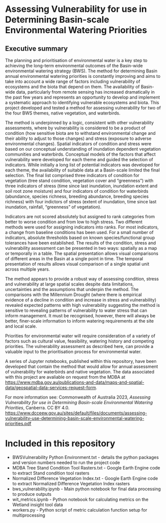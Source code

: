 # Assessing Vulnerability for use in Determining Basin-scale Environmental Watering Priorities

## Executive summary 
The planning and prioritisation of environmental water is a key step to achieving the long-term environmental outcomes of the Basin-wide environmental watering strategy (BWS). The method for determining Basin annual environmental watering priorities is constantly improving and aims to take into account a wide range of factors including vulnerability of ecosystems and the biota that depend on them. The availability of Basin-wide data, particularly from remote sensing has increased dramatically in the past few years and represents an opportunity to develop and implement a systematic approach to identifying vulnerable ecosystems and biota. This project developed and tested a method for assessing vulnerability for two of the four BWS themes, native vegetation, and waterbirds.

The method is underpinned by a logic, consistent with other vulnerability assessments, where by vulnerability is considered to be a product of condition (how sensitive biota are to withstand environmental change and their ability to adjust to those changes) and stress (exposure to adverse environmental changes). Spatial indicators of condition and stress were based on our conceptual understanding of inundation dependent vegetation communities and waterbirds. Conceptual models of the factors that affect vulnerability were developed for each theme and guided the selection of indicators. While initially a long list of potential indicators was developed for each theme, the availability of suitable data at a Basin-scale limited the final selection. The final list comprised three indicators of condition for vegetation (tree stand condition, vegetation cover and “greenness”) with three indicators of stress (time since last inundation, inundation extent and soil root zone moisture) and four indicators of condition for waterbirds (abundance, species richness, breeding abundance, breeding species richness) with four indictors of stress (extent of inundation, time since last inundation, rainfall, “greenness” of vegetation).

Indicators are not scored absolutely but assigned to rank categories from better to worse condition and from low to high stress. Two different methods were used for assigning indicators into ranks. For most indicators, a change from baseline conditions has been used. For a small number of indicators, absolute thresholds based on known species/functional group tolerances have been established.
The results of the condition, stress and vulnerability assessment can be presented in two ways: spatially as a map or temporally in a table. The spatial presentation allows visual comparisons of different areas in the Basin at a single point in time. The temporal presentation of results allows visual comparison of a single spatial unit across multiple years.

The method appears to provide a robust way of assessing condition, stress and vulnerability at large spatial scales despite data limitations, uncertainties and the assumptions that underpin the method. The comparisons with the Millennium Drought (where there is empirical evidence of a decline in condition and increase in stress and vulnerability) revealed expected patterns with high vulnerability suggesting the method is sensitive to revealing patterns of vulnerability to water stress that can inform management. It must be recognised, however, there will always be better, finer-scale information to inform watering requirements at the site and local scale.

Priorities for environmental water will require consideration of a variety of factors such as cultural value, feasibility, watering history and competing priorities. The vulnerability assessment as described here, can provide a valuable input to the prioritisation process for environmental water.

A series of Jupyter notebooks, published within this repository, have been developed that contain the method that would allow for annual assessment of vulnerability for waterbirds and native vegetation. The data associated with this project are avaliable on request from the MDBA at https://www.mdba.gov.au/publications-and-data/maps-and-spatial-data/geospatial-data-services-request-form.

For more information see: Commonwealth of Australia 2023, _Assessing Vulnerability for use in Determining Basin-scale Environmental Watering Priorities_, Canberra. CC BY 4.0.
https://www.dcceew.gov.au/sites/default/files/documents/assessing-vulnerability-use-determining-basin-scale-environmental-watering-priorities.pdf

# Included in this repository
* BWSVulnerability Python Environment.txt - details the python packages and version numbers needed to run the project code
* MDBA Tree Stand Condition Tool Rasters.txt - Google Earth Engine code to extract Stand condition tool rasters
* Normalized Difference Vegetation Index.txt - Google Earth Engine code to extract Normalized Difference Vegetation Index rasters 
* bws_vulnerability.ipynb - Main python notebook for final data processing to produce outputs
* wit_metrics.ipynb - Python notebook for calculating metrics on the Wetland insight tool data
* workers.py - Python script of metric calculation function setup for multiprocessing 



